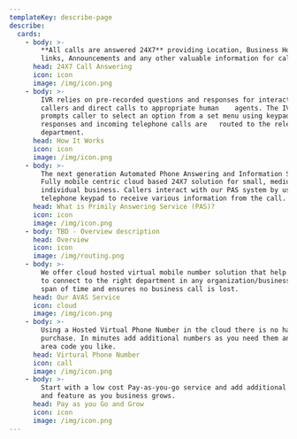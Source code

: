 ```yaml
---
templateKey: describe-page
describe:
  cards:
    - body: >-
        **All calls are answered 24X7** providing Location, Business Hours, Web
        links, Announcements and any other valuable information for callers
      head: 24X7 Call Answering
      icon: icon
      image: /img/icon.png
    - body: >-
        IVR relies on pre-recorded questions and responses for interacting with
        callers and direct calls to appropriate human    agents. The IVR system
        prompts caller to select an option from a set menu using keypad
        responses and incoming telephone calls are   routed to the relevant
        department.
      head: How It Works
      icon: icon
      image: /img/icon.png
    - body: >-
        The next generation Automated Phone Answering and Information Service.
        Fully mobile centric cloud based 24X7 solution for small, medium and
        individual business. Callers interact with our PAS system by using their
        telephone keypad to receive various information from the call.
      head: What is Primily Answering Service (PAS)?
      icon: icon
      image: /img/icon.png
    - body: TBD - Overview description
      head: Overview
      icon: icon
      image: /img/routing.png
    - body: >-
        We offer cloud hosted virtual mobile number solution that help customers
        to connect to the right department in any organization/business in short
        span of time and ensures no business call is lost.
      head: Our AVAS Service
      icon: cloud
      image: /img/icon.png
    - body: >-
        Using a Hosted Virtual Phone Number in the cloud there is no hardware
        purchase. In minutes add additional numbers as you need them and in any
        area code you like.
      head: Virtural Phone Number
      icon: call
      image: /img/icon.png
    - body: >-
        Start with a low cost Pay-as-you-go service and add additional services
        and feature as you business grows.
      head: Pay as you Go and Grow
      icon: icon
      image: /img/icon.png
---
```


